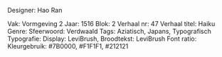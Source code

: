 Designer: Hao Ran

Vak: Vormgeving 2
Jaar: 1516
Blok: 2
Verhaal nr: 47
Verhaal titel: Haiku
Genre: 
Sfeerwoord: Verdwaald
Tags: Aziatisch, Japans, Typografisch
Typografie: Display: LeviBrush, Broodtekst: LeviBrush
Font ratio: 
Kleurgebruik: #7B0000, #F1F1F1, #212121

